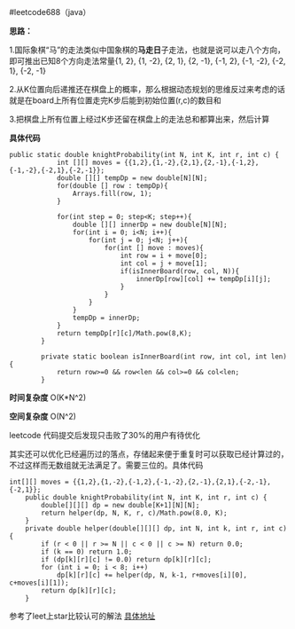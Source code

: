 #leetcode688（java）


**思路：** 

1.国际象棋“马”的走法类似中国象棋的**马走日**子走法，也就是说可以走八个方向，即可推出已知8个方向走法常量{1, 2}, {1, -2}, {2, 1}, {2, -1}, {-1, 2}, {-1, -2}, {-2, 1}, {-2, -1}

2.从K位置向后递推还在棋盘上的概率，那么根据动态规划的思维反过来考虑的话就是在board上所有位置走完K步后能到初始位置(r,c)的数目和

3.把棋盘上所有位置上经过K步还留在棋盘上的走法总和都算出来，然后计算

**具体代码**

```
public static double knightProbability(int N, int K, int r, int c) {
            int [][] moves = {{1,2},{1,-2},{2,1},{2,-1},{-1,2},{-1,-2},{-2,1},{-2,-1}};
            double [][] tempDp = new double[N][N];
            for(double [] row : tempDp){
                Arrays.fill(row, 1);
            }

            for(int step = 0; step<K; step++){
                double [][] innerDp = new double[N][N];
                for(int i = 0; i<N; i++){
                    for(int j = 0; j<N; j++){
                        for(int [] move : moves){
                            int row = i + move[0];
                            int col = j + move[1];
                            if(isInnerBoard(row, col, N)){
                                innerDp[row][col] += tempDp[i][j];
                            }
                        }
                    }
                }
                tempDp = innerDp;
            }
            return tempDp[r][c]/Math.pow(8,K);
        }

        private static boolean isInnerBoard(int row, int col, int len){
            return row>=0 && row<len && col>=0 && col<len;
        }
```
**时间复杂度** O(K*N^2) 

**空间复杂度** O(N^2)

leetcode 代码提交后发现只击败了30%的用户有待优化

其实还可以优化已经遍历过的落点，存储起来便于重复时可以获取已经计算过的，不过这样而无数组就无法满足了。需要三位的。具体代码

```
int[][] moves = {{1,2},{1,-2},{-1,2},{-1,-2},{2,-1},{2,1},{-2,-1},{-2,1}};
    public double knightProbability(int N, int K, int r, int c) {
        double[][][] dp = new double[K+1][N][N];
        return helper(dp, N, K, r, c)/Math.pow(8.0, K);
    }
    private double helper(double[][][] dp, int N, int k, int r, int c) {
        if (r < 0 || r >= N || c < 0 || c >= N) return 0.0;
        if (k == 0) return 1.0;
        if (dp[k][r][c] != 0.0) return dp[k][r][c];
        for (int i = 0; i < 8; i++)  
            dp[k][r][c] += helper(dp, N, k-1, r+moves[i][0], c+moves[i][1]);
        return dp[k][r][c]; 
    }
```
参考了leet上star比较认可的解法 [具体地址](https://leetcode.com/problems/knight-probability-in-chessboard/discuss/108187/cjava-dp-concise-solution)


